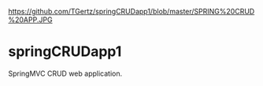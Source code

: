 https://github.com/TGertz/springCRUDapp1/blob/master/SPRING%20CRUD%20APP.JPG

# springCRUDapp1
SpringMVC CRUD web application. 

